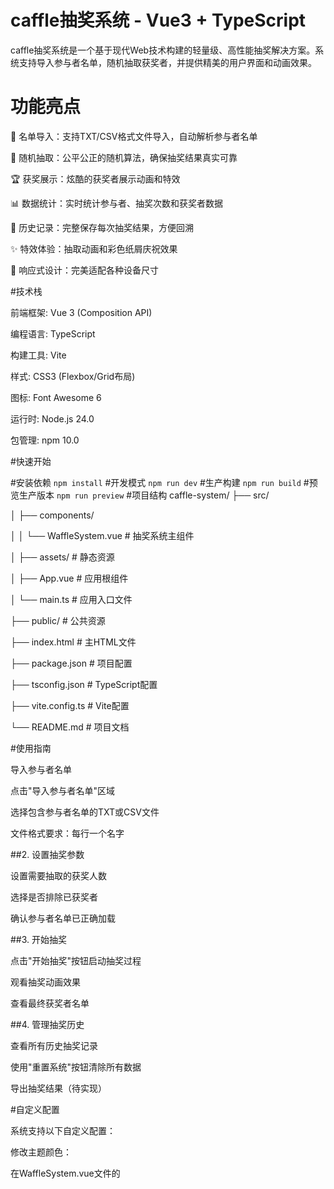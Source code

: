 # caffle抽奖系统 - Vue3 + TypeScript

 caffle抽奖系统是一个基于现代Web技术构建的轻量级、高性能抽奖解决方案。系统支持导入参与者名单，随机抽取获奖者，并提供精美的用户界面和动画效果。

# 功能亮点

🎯 名单导入：支持TXT/CSV格式文件导入，自动解析参与者名单

🎲 随机抽取：公平公正的随机算法，确保抽奖结果真实可靠

🏆 获奖展示：炫酷的获奖者展示动画和特效

📊 数据统计：实时统计参与者、抽奖次数和获奖者数据

📜 历史记录：完整保存每次抽奖结果，方便回溯

✨ 特效体验：抽取动画和彩色纸屑庆祝效果

📱 响应式设计：完美适配各种设备尺寸

#技术栈

前端框架: Vue 3 (Composition API)

编程语言: TypeScript

构建工具: Vite

样式: CSS3 (Flexbox/Grid布局)

图标: Font Awesome 6

运行时: Node.js 24.0

包管理: npm 10.0

#快速开始

#安装依赖
`npm install`
#开发模式
`npm run dev`
#生产构建
`npm run build`
#预览生产版本
`npm run preview`
#项目结构
caffle-system/
├── src/

│ ├── components/

│ │ └── WaffleSystem.vue # 抽奖系统主组件

│ ├── assets/ # 静态资源

│ ├── App.vue # 应用根组件

│ └── main.ts # 应用入口文件

├── public/ # 公共资源

├── index.html # 主HTML文件

├── package.json # 项目配置

├── tsconfig.json # TypeScript配置

├── vite.config.ts # Vite配置

└── README.md # 项目文档

#使用指南

 导入参与者名单

点击"导入参与者名单"区域

选择包含参与者名单的TXT或CSV文件

文件格式要求：每行一个名字

##2. 设置抽奖参数

  

设置需要抽取的获奖人数

选择是否排除已获奖者

确认参与者名单已正确加载

##3. 开始抽奖

  

点击"开始抽奖"按钮启动抽奖过程

观看抽奖动画效果

查看最终获奖者名单

##4. 管理抽奖历史

  

查看所有历史抽奖记录

使用"重置系统"按钮清除所有数据

导出抽奖结果（待实现）

#自定义配置

  

系统支持以下自定义配置：

  

修改主题颜色：

在WaffleSystem.vue文件的<style>部分修改以下变量：
```
css

--primary-color: #6a11cb;

--secondary-color: #2575fc;

--accent-color: #ff416c;

调整动画速度：

修改抽奖动画持续时间：

ts

// 在drawWinners函数中

const maxIterations = 30; // 动画迭代次数

const interval = 100; // 动画间隔(毫秒)

修改默认名单：

在onMounted生命周期钩子中修改默认参与者名单：

ts

participants.value = [

'默认名字1',

'默认名字2',

// ...

];
```
# 未来计划

- 导出抽奖结果功能
- 自定义抽奖动画效果
- 多语言支持
- 用户管理系统
- 抽奖规则自定义
- 实时多人参与功能
# 贡献指南
#欢迎贡献代码！请遵循以下步骤：

Fork 项目仓库

创建新分支 (``git checkout -b feature/your-feature``)

提交更改 (``git commit -am 'Add some feature'``)

推送分支 (``git push origin feature/your-feature``)

创建 ``Pull Request``

# 常见问题

  

Q: 系统支持多大的名单文件？

A: 系统基于前端实现，建议名单不超过10,000人，以获得最佳性能。

  

Q: 如何保证抽奖的公平性？

A: 系统使用JavaScript的Math.random()结合Fisher-Yates洗牌算法，确保每个参与者有均等的机会。

  

Q: 抽奖结果会保存多久？

A: 结果保存在浏览器内存中，刷新页面后数据会丢失。您可以在抽奖后手动记录结果。

  

Q: 系统支持哪些浏览器？

A: 支持所有现代浏览器（Chrome, Firefox, Safari, Edge的最新版本）。

  

许可证

  

本项目采用 MIT 许可证。

  

# 联系方式

  

如有任何问题或建议，请联系：

[邮箱](1136455707@qq.com)
 [GitHub](https://github.com/yourusername/caffle-system)
caffle抽奖系统 © 2025 - 让每次抽奖都充满惊喜！ 🎉e